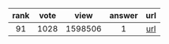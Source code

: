 
| rank | vote | view | answer | url |
|:-:|:-:|:-:|:-:|:-:|
|91|1028|1598506|1| [url](http://stackoverflow.com/questions/81584/what-ide-to-use-for-python) |
